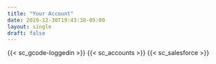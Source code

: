 ```yaml
---
title: "Your Account"
date: 2019-12-30T19:43:38-05:00
layout: single
draft: false
---
```

{{< sc_gcode-loggedin >}}
{{< sc_accounts >}}
{{< sc_salesforce >}}